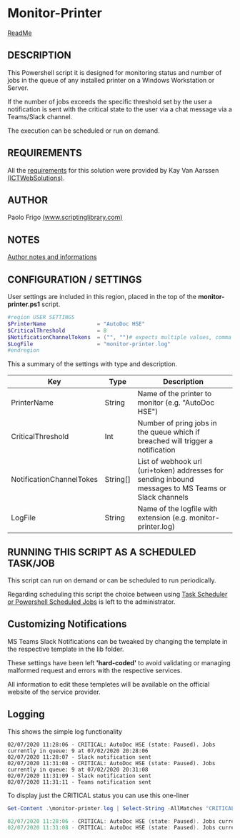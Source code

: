 # Monitor-Printer

[ReadMe](README.md)

## DESCRIPTION

This Powershell script it is designed for monitoring status and number of jobs in the queue of any installed printer on a Windows Workstation or Server.

If the number of jobs exceeds the specific threshold set by the user a notification is sent with the critical state to the user via a chat message via a Teams/Slack channel.

The execution can be scheduled or run on demand.

## REQUIREMENTS

All the [requirements](doc/requirements.md) for this solution were provided by Kay Van Aarssen [(ICTWebSolutions)](www.ictwebsolution.nl).

## AUTHOR
Paolo Frigo [(www.scriptinglibrary.com)](https://www.scriptinglibrary.com)

## NOTES

[Author notes and informations](doc/notes.md)

## CONFIGURATION / SETTINGS

User settings are included in this region, placed in the top of the __monitor-printer.ps1__ script.

```powershell
#region USER SETTINGS
$PrinterName                = "AutoDoc HSE"
$CriticalThreshold          = 8 
$NotificationChannelTokens  = ("", "")# expects multiple values, comma separated like https://hooks.slack.com/... or https://outlook.office.com/webhook/...
$LogFile                    = "monitor-printer.log"
#endregion
```

This a summary of the settings with type and description.

|Key|Type|Description|
|---|---|---|
|PrinterName| String | Name of the printer to monitor (e.g. "AutoDoc HSE") |
|CriticalThreshold|Int| Number of pring jobs in the queue which if breached will trigger a notification|
|NotificationChannelTokes|String[]|List of webhook url (uri+token) addresses for sending inbound messages to MS Teams or Slack channels|
|LogFile|String|Name of the logfile with extension (e.g. monitor-printer.log)|

## RUNNING THIS SCRIPT AS A SCHEDULED TASK/JOB

This script can run on demand or can be scheduled to run periodically.

Regarding scheduling this script the choice between using [Task Scheduler or Powershell Scheduled Jobs](https://devblogs.microsoft.com/scripting/using-scheduled-tasks-and-scheduled-jobs-in-powershell/) is left to the administrator.


## Customizing Notifications
MS Teams Slack Notifications can be tweaked by changing the template in the respective template in the lib folder.

These settings have been left __'hard-coded'__ to avoid validating or managing malformed request and errors with the respective services. 

All information to edit these templetes will be available on the official website of the service provider.

## Logging

This shows the simple log functionality

```
02/07/2020 11:28:06 - CRITICAL: AutoDoc HSE (state: Paused). Jobs currently in queue: 9 at 07/02/2020 20:28:06
02/07/2020 11:28:07 - Slack notification sent
02/07/2020 11:31:08 - CRITICAL: AutoDoc HSE (state: Paused). Jobs currently in queue: 9 at 07/02/2020 20:31:08
02/07/2020 11:31:09 - Slack notification sent
02/07/2020 11:31:11 - Teams notification sent

```

To display just the CRITICAL status you can use this one-liner

```powershell
Get-Content .\monitor-printer.log | Select-String -AllMatches "CRITICAL"

02/07/2020 11:28:06 - CRITICAL: AutoDoc HSE (state: Paused). Jobs currently in queue: 9 at 07/02/2020 23:28:06
02/07/2020 11:31:08 - CRITICAL: AutoDoc HSE (state: Paused). Jobs currently in queue: 9 at 07/02/2020 23:31:08
```